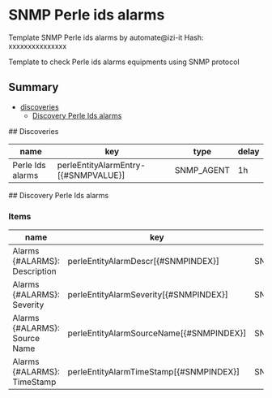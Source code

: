 # SNMP Perle ids alarms
Template SNMP Perle ids alarms by automate@izi-it
Hash: xxxxxxxxxxxxxxx

Template to check Perle ids alarms  equipments using SNMP protocol
## Summary
* [discoveries](#discoveries)
  * [Discovery Perle Ids alarms ](#discovery_perle_ids_alarms
)
<a name="discoveries" />
## Discoveries

| name | key | type | delay |
| ------------- |------------- |------------- |------------- |
| Perle Ids alarms | perleEntityAlarmEntry-[{#SNMPVALUE}] | SNMP_AGENT | 1h |

<a name="discovery_perle_ids_alarms" />
## Discovery Perle Ids alarms

### Items

| name | key | type |
| ------------- |------------- |------------- |
| Alarms {#ALARMS}: Description | perleEntityAlarmDescr[{#SNMPINDEX}] | SNMP_AGENT |
| Alarms {#ALARMS}: Severity | perleEntityAlarmSeverity[{#SNMPINDEX}] | SNMP_AGENT |
| Alarms {#ALARMS}: Source Name | perleEntityAlarmSourceName[{#SNMPINDEX}] | SNMP_AGENT |
| Alarms {#ALARMS}: TimeStamp | perleEntityAlarmTimeStamp[{#SNMPINDEX}] | SNMP_AGENT |
